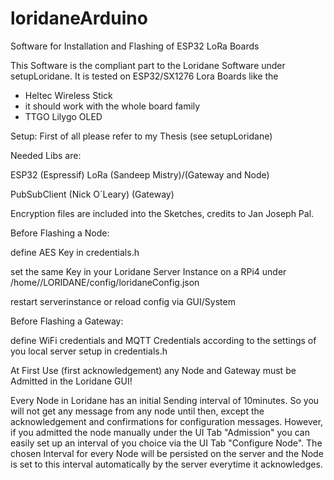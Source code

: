 # loridaneArduino
Software for Installation and Flashing of ESP32 LoRa Boards

This Software is the compliant part to the Loridane Software under setupLoridane.
It is tested on ESP32/SX1276 Lora Boards like the
- Heltec Wireless Stick
- it should work with the whole board family
- TTGO Lilygo OLED

Setup: First of all please refer to my Thesis (see setupLoridane)


Needed Libs are:

ESP32 (Espressif)
LoRa (Sandeep Mistry)/(Gateway and Node)

PubSubClient (Nick O´Leary) (Gateway)

Encryption files are included into the Sketches, credits to Jan Joseph Pal.


Before Flashing a Node:

define AES Key in credentials.h

set the same Key in your Loridane Server Instance on a RPi4 under /home/<USER>/LORIDANE/config/loridaneConfig.json
  
restart serverinstance or reload config via GUI/System
  


Before Flashing a Gateway:
  
define WiFi credentials and MQTT Credentials according to the settings of you local server setup in credentials.h

At First Use (first acknowledgement) any Node and Gateway must be Admitted in the Loridane GUI!
  
Every Node in Loridane has an initial Sending interval of 10minutes. So you will not get any message from any node until then, except the acknowledgement and confirmations for configuration messages. However, if you admitted the node manually under the UI Tab "Admission" you can easily set up an interval of you choice via the UI Tab "Configure Node". The chosen Interval for every Node will be persisted on the server and the Node is set to this interval automatically by the server everytime it acknowledges.



